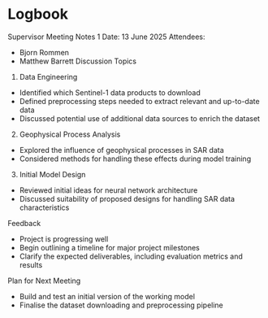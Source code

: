 # Logbook
Supervisor Meeting Notes 1
Date: 13 June 2025 
Attendees:
- Bjorn Rommen
- Matthew Barrett
Discussion Topics
1. Data Engineering
- Identified which Sentinel-1 data products to download
- Defined preprocessing steps needed to extract relevant and up-to-date data
- Discussed potential use of additional data sources to enrich the dataset

2. Geophysical Process Analysis
- Explored the influence of geophysical processes in SAR data
- Considered methods for handling these effects during model training
3. Initial Model Design
- Reviewed initial ideas for neural network architecture
- Discussed suitability of proposed designs for handling SAR data characteristics

Feedback
- Project is progressing well
- Begin outlining a timeline for major project milestones
- Clarify the expected deliverables, including evaluation metrics and results

Plan for Next Meeting
- Build and test an initial version of the working model
- Finalise the dataset downloading and preprocessing pipeline
